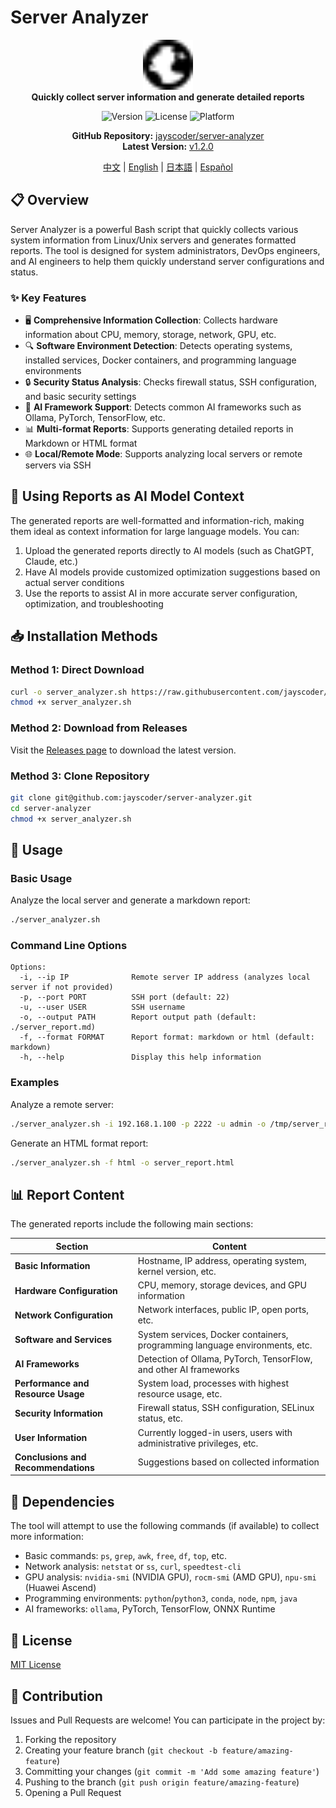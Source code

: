 # Server Analyzer

<div align="center">
<img src="https://raw.githubusercontent.com/iconic/open-iconic/master/svg/globe.svg" width="80" height="80">
<br>
<strong>Quickly collect server information and generate detailed reports</strong>
</div>

<div align="center">

![Version](https://img.shields.io/badge/version-v1.2.0-blue)
![License](https://img.shields.io/badge/license-MIT-green)
![Platform](https://img.shields.io/badge/platform-Linux%20%7C%20macOS-lightgrey)

**GitHub Repository:** [jayscoder/server-analyzer](https://github.com/jayscoder/server-analyzer)  
**Latest Version:** [v1.2.0](https://github.com/jayscoder/server-analyzer/releases/tag/v1.2.0)

</div>

<p align="center">
  <a href="README.md">中文</a> |
  <a href="README_EN.md">English</a> |
  <a href="README_JA.md">日本語</a> |
  <a href="README_ES.md">Español</a>
</p>

## 📋 Overview

Server Analyzer is a powerful Bash script that quickly collects various system information from Linux/Unix servers and generates formatted reports. The tool is designed for system administrators, DevOps engineers, and AI engineers to help them quickly understand server configurations and status.

### ✨ Key Features

- 🖥️ **Comprehensive Information Collection**: Collects hardware information about CPU, memory, storage, network, GPU, etc.
- 🔍 **Software Environment Detection**: Detects operating systems, installed services, Docker containers, and programming language environments
- 🔒 **Security Status Analysis**: Checks firewall status, SSH configuration, and basic security settings
- 🤖 **AI Framework Support**: Detects common AI frameworks such as Ollama, PyTorch, TensorFlow, etc.
- 📊 **Multi-format Reports**: Supports generating detailed reports in Markdown or HTML format
- 🌐 **Local/Remote Mode**: Supports analyzing local servers or remote servers via SSH

## 🧠 Using Reports as AI Model Context

The generated reports are well-formatted and information-rich, making them ideal as context information for large language models. You can:

1. Upload the generated reports directly to AI models (such as ChatGPT, Claude, etc.)
2. Have AI models provide customized optimization suggestions based on actual server conditions
3. Use the reports to assist AI in more accurate server configuration, optimization, and troubleshooting

## 📥 Installation Methods

### Method 1: Direct Download

```bash
curl -o server_analyzer.sh https://raw.githubusercontent.com/jayscoder/server-analyzer/main/server_analyzer.sh
chmod +x server_analyzer.sh
```

### Method 2: Download from Releases

Visit the [Releases page](https://github.com/jayscoder/server-analyzer/releases) to download the latest version.

### Method 3: Clone Repository

```bash
git clone git@github.com:jayscoder/server-analyzer.git
cd server-analyzer
chmod +x server_analyzer.sh
```

## 🚀 Usage

### Basic Usage

Analyze the local server and generate a markdown report:

```bash
./server_analyzer.sh
```

### Command Line Options

```
Options:
  -i, --ip IP              Remote server IP address (analyzes local server if not provided)
  -p, --port PORT          SSH port (default: 22)
  -u, --user USER          SSH username
  -o, --output PATH        Report output path (default: ./server_report.md)
  -f, --format FORMAT      Report format: markdown or html (default: markdown)
  -h, --help               Display this help information
```

### Examples

Analyze a remote server:

```bash
./server_analyzer.sh -i 192.168.1.100 -p 2222 -u admin -o /tmp/server_report.md
```

Generate an HTML format report:

```bash
./server_analyzer.sh -f html -o server_report.html
```

## 📊 Report Content

The generated reports include the following main sections:

| Section                             | Content                                                                     |
| ----------------------------------- | --------------------------------------------------------------------------- |
| **Basic Information**               | Hostname, IP address, operating system, kernel version, etc.                |
| **Hardware Configuration**          | CPU, memory, storage devices, and GPU information                           |
| **Network Configuration**           | Network interfaces, public IP, open ports, etc.                             |
| **Software and Services**           | System services, Docker containers, programming language environments, etc. |
| **AI Frameworks**                   | Detection of Ollama, PyTorch, TensorFlow, and other AI frameworks           |
| **Performance and Resource Usage**  | System load, processes with highest resource usage, etc.                    |
| **Security Information**            | Firewall status, SSH configuration, SELinux status, etc.                    |
| **User Information**                | Currently logged-in users, users with administrative privileges, etc.       |
| **Conclusions and Recommendations** | Suggestions based on collected information                                  |

## 🔧 Dependencies

The tool will attempt to use the following commands (if available) to collect more information:

- Basic commands: `ps`, `grep`, `awk`, `free`, `df`, `top`, etc.
- Network analysis: `netstat` or `ss`, `curl`, `speedtest-cli`
- GPU analysis: `nvidia-smi` (NVIDIA GPU), `rocm-smi` (AMD GPU), `npu-smi` (Huawei Ascend)
- Programming environments: `python`/`python3`, `conda`, `node`, `npm`, `java`
- AI frameworks: `ollama`, PyTorch, TensorFlow, ONNX Runtime

## 📝 License

[MIT License](LICENSE)

## 👥 Contribution

Issues and Pull Requests are welcome! You can participate in the project by:

1. Forking the repository
2. Creating your feature branch (`git checkout -b feature/amazing-feature`)
3. Committing your changes (`git commit -m 'Add some amazing feature'`)
4. Pushing to the branch (`git push origin feature/amazing-feature`)
5. Opening a Pull Request
